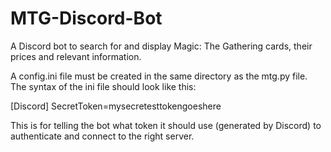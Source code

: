 # MTG-Discord-Bot
A Discord bot to search for and display Magic: The Gathering cards, their prices and relevant information.

A config.ini file must be created in the same directory as the mtg.py file. The syntax of the ini file should look like this:

[Discord]
SecretToken=mysecretesttokengoeshere

This is for telling the bot what token it should use (generated by Discord) to authenticate and connect to the right server.

